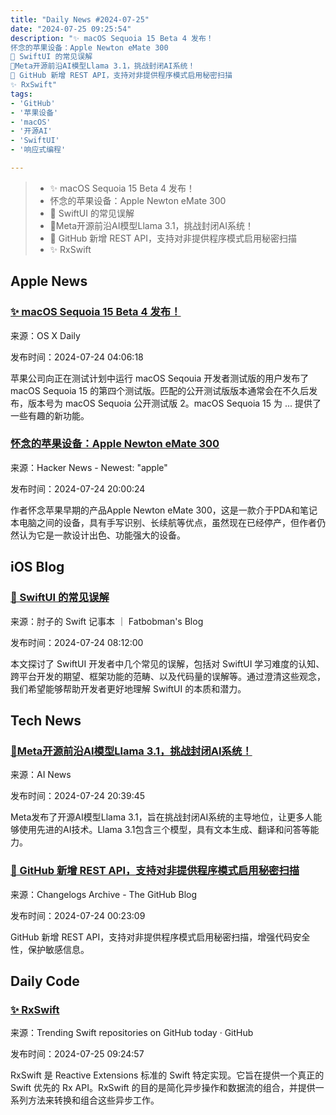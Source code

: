 ```yaml
---
title: "Daily News #2024-07-25"
date: "2024-07-25 09:25:54"
description: "✨ macOS Sequoia 15 Beta 4 发布！
怀念的苹果设备：Apple Newton eMate 300
🤯 SwiftUI 的常见误解
🎉Meta开源前沿AI模型Llama 3.1，挑战封闭AI系统！
🎉 GitHub 新增 REST API，支持对非提供程序模式启用秘密扫描
✨ RxSwift"
tags: 
- 'GitHub'
- '苹果设备'
- 'macOS'
- '开源AI'
- 'SwiftUI'
- '响应式编程'

---
```


> - ✨ macOS Sequoia 15 Beta 4 发布！
> - 怀念的苹果设备：Apple Newton eMate 300
> - 🤯 SwiftUI 的常见误解
> - 🎉Meta开源前沿AI模型Llama 3.1，挑战封闭AI系统！
> - 🎉 GitHub 新增 REST API，支持对非提供程序模式启用秘密扫描
> - ✨ RxSwift

## Apple News

### [✨ macOS Sequoia 15 Beta 4 发布！](https://osxdaily.com/2024/07/23/macos-sequoia-15-beta-4-available-to-download/)

来源：OS X Daily

发布时间：2024-07-24 04:06:18

苹果公司向正在测试计划中运行 macOS Seqouia 开发者测试版的用户发布了 macOS Sequoia 15 的第四个测试版。匹配的公开测试版版本通常会在不久后发布，版本号为 macOS Sequoia 公开测试版 2。macOS Sequoia 15 为 ... 提供了一些有趣的新功能。

### [怀念的苹果设备：Apple Newton eMate 300](https://andy.coffee/the-gadget-i-miss-the-apple-newton-emate-300-8a2e716b4790)

来源：Hacker News - Newest: "apple"

发布时间：2024-07-24 20:00:24

作者怀念苹果早期的产品Apple Newton eMate 300，这是一款介于PDA和笔记本电脑之间的设备，具有手写识别、长续航等优点，虽然现在已经停产，但作者仍然认为它是一款设计出色、功能强大的设备。

## iOS Blog

### [🤯 SwiftUI 的常见误解](https://fatbobman.com/zh/posts/common-misconceptions-about-swiftui/)

来源：肘子的 Swift 记事本 ｜ Fatbobman's Blog

发布时间：2024-07-24 08:12:00

本文探讨了 SwiftUI 开发者中几个常见的误解，包括对 SwiftUI 学习难度的认知、跨平台开发的期望、框架功能的范畴、以及代码量的误解等。通过澄清这些观念，我们希望能够帮助开发者更好地理解 SwiftUI 的本质和潜力。

## Tech News

### [🎉Meta开源前沿AI模型Llama 3.1，挑战封闭AI系统！](https://www.artificialintelligence-news.com/news/meta-advances-open-source-ai-frontier-level-llama-3-1/)

来源：AI News

发布时间：2024-07-24 20:39:45

Meta发布了开源AI模型Llama 3.1，旨在挑战封闭AI系统的主导地位，让更多人能够使用先进的AI技术。Llama 3.1包含三个模型，具有文本生成、翻译和问答等能力。

### [🎉 GitHub 新增 REST API，支持对非提供程序模式启用秘密扫描](https://github.blog/changelog/2024-07-23-enable-secret-scanning-for-non-provider-patterns-on-repositories-with-the-rest-api)

来源：Changelogs Archive - The GitHub Blog

发布时间：2024-07-24 00:23:09

GitHub 新增 REST API，支持对非提供程序模式启用秘密扫描，增强代码安全性，保护敏感信息。

## Daily Code

### [✨ RxSwift](https://github.com/ReactiveX/RxSwift)

来源：Trending Swift repositories on GitHub today · GitHub

发布时间：2024-07-25 09:24:57

RxSwift 是 Reactive Extensions 标准的 Swift 特定实现。它旨在提供一个真正的 Swift 优先的 Rx API。RxSwift 的目的是简化异步操作和数据流的组合，并提供一系列方法来转换和组合这些异步工作。
